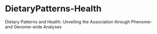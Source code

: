 # DietaryPatterns-Health
Dietary Patterns and Health: Unveiling the Association through Phenome- and Genome-wide Analyses
